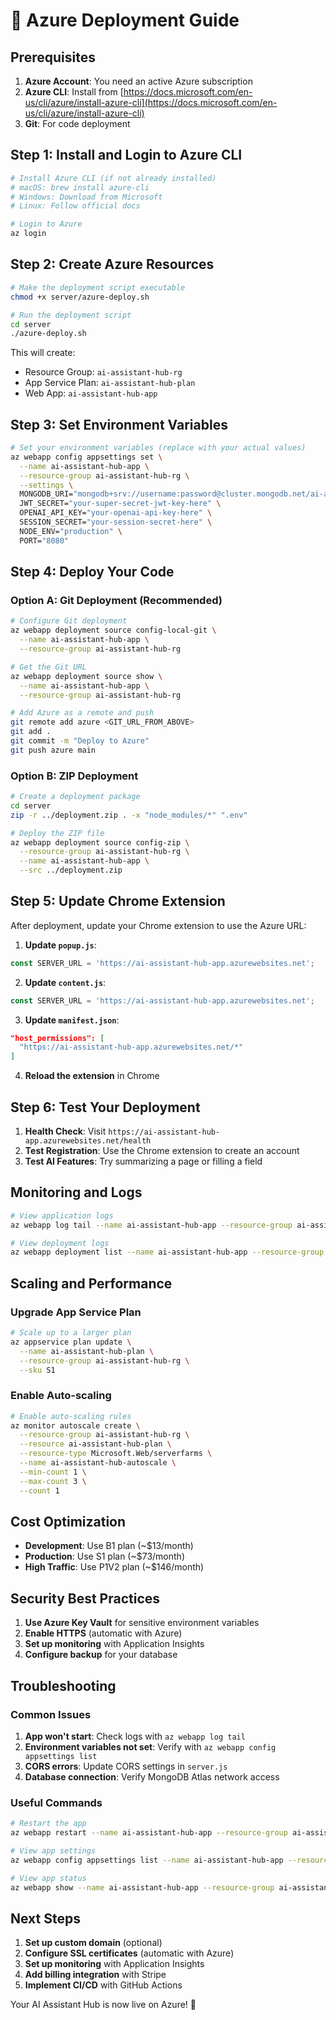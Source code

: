 # 🚀 Azure Deployment Guide

## Prerequisites

1. **Azure Account**: You need an active Azure subscription
2. **Azure CLI**: Install from [https://docs.microsoft.com/en-us/cli/azure/install-azure-cli](https://docs.microsoft.com/en-us/cli/azure/install-azure-cli)
3. **Git**: For code deployment

## Step 1: Install and Login to Azure CLI

```bash
# Install Azure CLI (if not already installed)
# macOS: brew install azure-cli
# Windows: Download from Microsoft
# Linux: Follow official docs

# Login to Azure
az login
```

## Step 2: Create Azure Resources

```bash
# Make the deployment script executable
chmod +x server/azure-deploy.sh

# Run the deployment script
cd server
./azure-deploy.sh
```

This will create:
- Resource Group: `ai-assistant-hub-rg`
- App Service Plan: `ai-assistant-hub-plan`
- Web App: `ai-assistant-hub-app`

## Step 3: Set Environment Variables

```bash
# Set your environment variables (replace with your actual values)
az webapp config appsettings set \
  --name ai-assistant-hub-app \
  --resource-group ai-assistant-hub-rg \
  --settings \
  MONGODB_URI="mongodb+srv://username:password@cluster.mongodb.net/ai-assistant-hub?retryWrites=true&w=majority" \
  JWT_SECRET="your-super-secret-jwt-key-here" \
  OPENAI_API_KEY="your-openai-api-key-here" \
  SESSION_SECRET="your-session-secret-here" \
  NODE_ENV="production" \
  PORT="8080"
```

## Step 4: Deploy Your Code

### Option A: Git Deployment (Recommended)

```bash
# Configure Git deployment
az webapp deployment source config-local-git \
  --name ai-assistant-hub-app \
  --resource-group ai-assistant-hub-rg

# Get the Git URL
az webapp deployment source show \
  --name ai-assistant-hub-app \
  --resource-group ai-assistant-hub-rg

# Add Azure as a remote and push
git remote add azure <GIT_URL_FROM_ABOVE>
git add .
git commit -m "Deploy to Azure"
git push azure main
```

### Option B: ZIP Deployment

```bash
# Create a deployment package
cd server
zip -r ../deployment.zip . -x "node_modules/*" ".env"

# Deploy the ZIP file
az webapp deployment source config-zip \
  --resource-group ai-assistant-hub-rg \
  --name ai-assistant-hub-app \
  --src ../deployment.zip
```

## Step 5: Update Chrome Extension

After deployment, update your Chrome extension to use the Azure URL:

1. **Update `popup.js`**:
```javascript
const SERVER_URL = 'https://ai-assistant-hub-app.azurewebsites.net';
```

2. **Update `content.js`**:
```javascript
const SERVER_URL = 'https://ai-assistant-hub-app.azurewebsites.net';
```

3. **Update `manifest.json`**:
```json
"host_permissions": [
  "https://ai-assistant-hub-app.azurewebsites.net/*"
]
```

4. **Reload the extension** in Chrome

## Step 6: Test Your Deployment

1. **Health Check**: Visit `https://ai-assistant-hub-app.azurewebsites.net/health`
2. **Test Registration**: Use the Chrome extension to create an account
3. **Test AI Features**: Try summarizing a page or filling a field

## Monitoring and Logs

```bash
# View application logs
az webapp log tail --name ai-assistant-hub-app --resource-group ai-assistant-hub-rg

# View deployment logs
az webapp deployment list --name ai-assistant-hub-app --resource-group ai-assistant-hub-rg
```

## Scaling and Performance

### Upgrade App Service Plan
```bash
# Scale up to a larger plan
az appservice plan update \
  --name ai-assistant-hub-plan \
  --resource-group ai-assistant-hub-rg \
  --sku S1
```

### Enable Auto-scaling
```bash
# Enable auto-scaling rules
az monitor autoscale create \
  --resource-group ai-assistant-hub-rg \
  --resource ai-assistant-hub-plan \
  --resource-type Microsoft.Web/serverfarms \
  --name ai-assistant-hub-autoscale \
  --min-count 1 \
  --max-count 3 \
  --count 1
```

## Cost Optimization

- **Development**: Use B1 plan (~$13/month)
- **Production**: Use S1 plan (~$73/month)
- **High Traffic**: Use P1V2 plan (~$146/month)

## Security Best Practices

1. **Use Azure Key Vault** for sensitive environment variables
2. **Enable HTTPS** (automatic with Azure)
3. **Set up monitoring** with Application Insights
4. **Configure backup** for your database

## Troubleshooting

### Common Issues

1. **App won't start**: Check logs with `az webapp log tail`
2. **Environment variables not set**: Verify with `az webapp config appsettings list`
3. **CORS errors**: Update CORS settings in `server.js`
4. **Database connection**: Verify MongoDB Atlas network access

### Useful Commands

```bash
# Restart the app
az webapp restart --name ai-assistant-hub-app --resource-group ai-assistant-hub-rg

# View app settings
az webapp config appsettings list --name ai-assistant-hub-app --resource-group ai-assistant-hub-rg

# View app status
az webapp show --name ai-assistant-hub-app --resource-group ai-assistant-hub-rg
```

## Next Steps

1. **Set up custom domain** (optional)
2. **Configure SSL certificates** (automatic with Azure)
3. **Set up monitoring** with Application Insights
4. **Add billing integration** with Stripe
5. **Implement CI/CD** with GitHub Actions

Your AI Assistant Hub is now live on Azure! 🎉 